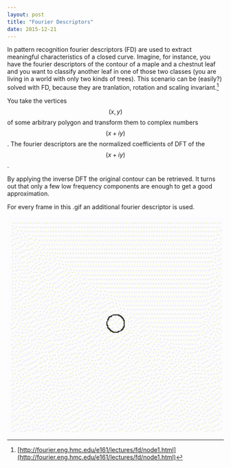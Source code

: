 ```yaml
---
layout: post
title: "Fourier Descriptors"
date: 2015-12-21
---
```


In pattern recognition fourier descriptors (FD) are used to extract meaningful characteristics
of a closed curve. Imagine, for instance, you have the fourier descriptors of the
contour of a maple and a chestnut leaf and you want to classify another leaf in one
of those two classes (you are living in a world with only two kinds of trees). 
This scenario can be (easily?) solved with FD, because they are tranlation, rotation and scaling 
invariant.[^1]

You take the vertices $$(x,y)$$ of some arbitrary polygon and transform 
them to complex numbers $$(x+iy)$$. The fourier descriptors are the normalized
coefficients of DFT of the $$(x+iy)$$.

By applying the inverse DFT the original contour can be retrieved.
It turns out that only a few low frequency components are enough to get a good approximation.

For every frame in this .gif an additional fourier descriptor is used.
<p align="center"><img src="/assets/fourierdescriptors/fourier.gif" alt="" style="width:500px;height:500px"></p>


[^1]: [http://fourier.eng.hmc.edu/e161/lectures/fd/node1.html](http://fourier.eng.hmc.edu/e161/lectures/fd/node1.html)

